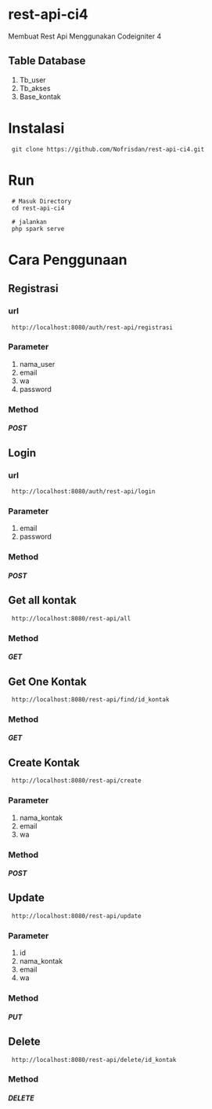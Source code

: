 # rest-api-ci4

Membuat Rest Api Menggunakan Codeigniter 4

## Table Database

<ol>
    <li>Tb_user</li>
    <li>Tb_akses</li>
     <li>Base_kontak</li>

 </ol>

# Instalasi

```
 git clone https://github.com/Nofrisdan/rest-api-ci4.git

```

# Run

```
 # Masuk Directory
 cd rest-api-ci4

 # jalankan
 php spark serve

```

# Cara Penggunaan

## Registrasi

### url

```
 http://localhost:8080/auth/rest-api/registrasi

```

### Parameter

<ol>
    <li>nama_user</li>
     <li>email</li>
     <li>wa</li>
     <li>password</li>
</ol>

### Method

<h5>POST</h5>

## Login

### url

```
 http://localhost:8080/auth/rest-api/login

```

### Parameter

<ol>
    <li>email</li>
     <li>password</li>
</ol>

### Method

<h5>POST</h5>

## Get all kontak

```
 http://localhost:8080/rest-api/all

```

### Method

<h5>GET</h5>

## Get One Kontak

```
 http://localhost:8080/rest-api/find/id_kontak

```

### Method

<h5>GET</h5>

## Create Kontak

```
 http://localhost:8080/rest-api/create

```

### Parameter

<ol>
    <li>nama_kontak</li>
     <li>email</li>
     <li>wa</li>
</ol>

### Method

<h5>POST</h5>

## Update

```
 http://localhost:8080/rest-api/update

```

### Parameter

<ol>
    <li>id</li>
     <li>nama_kontak</li>
     <li>email</li>
     <li>wa</li>
</ol>

### Method

<h5>PUT</h5>

## Delete

```
 http://localhost:8080/rest-api/delete/id_kontak

```

### Method

<h5>DELETE</h5>

